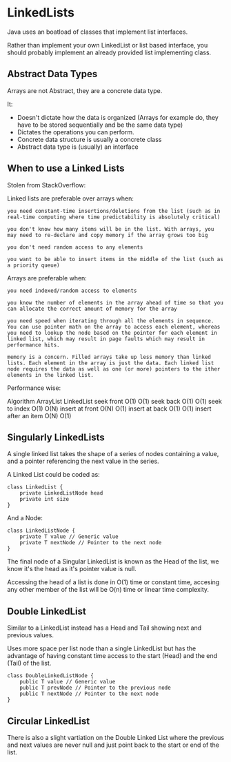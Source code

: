 # LinkedLists

Java uses an boatload of classes that implement list interfaces.

Rather than implement your own LinkedList or list based interface, you should probably implement an already provided list implementing class.

## Abstract Data Types

Arrays are not Abstract, they are a concrete data type.

It:

* Doesn't dictate how the data is organized (Arrays for example do, they have to be stored sequentially and be the same data type)
* Dictates the operations you can perform.
* Concrete data structure is usually a concrete class
* Abstract data type is (usually) an interface

## When to use a Linked Lists

Stolen from StackOverflow:

Linked lists are preferable over arrays when:

    you need constant-time insertions/deletions from the list (such as in real-time computing where time predictability is absolutely critical)

    you don't know how many items will be in the list. With arrays, you may need to re-declare and copy memory if the array grows too big

    you don't need random access to any elements

    you want to be able to insert items in the middle of the list (such as a priority queue)

Arrays are preferable when:

    you need indexed/random access to elements

    you know the number of elements in the array ahead of time so that you can allocate the correct amount of memory for the array

    you need speed when iterating through all the elements in sequence. You can use pointer math on the array to access each element, whereas you need to lookup the node based on the pointer for each element in linked list, which may result in page faults which may result in performance hits.

    memory is a concern. Filled arrays take up less memory than linked lists. Each element in the array is just the data. Each linked list node requires the data as well as one (or more) pointers to the ither elements in the linked list.

Performance wise:

Algorithm           ArrayList   LinkedList
seek front            O(1)         O(1)
seek back             O(1)         O(1)
seek to index         O(1)         O(N)
insert at front       O(N)         O(1)
insert at back        O(1)         O(1)
insert after an item  O(N)         O(1)


## Singularly LinkedLists

A single linked list takes the shape of a series of nodes containing a value, and a pointer referencing the next value in the series.

A Linked List could be coded as:

```
class LinkedList {
    private LinkedListNode head
    private int size
}
```

And a Node:

```
class LinkedListNode {
    private T value // Generic value
    private T nextNode // Pointer to the next node
}
```

The final node of a Singular LinkedList is known as the Head of the list, we know it's the head as it's pointer value is null.

Accessing the head of a list is done in O(1) time or constant time, accesing any other member of the list will be O(n) time or linear time complexity.

## Double LinkedList

Similar to a LinkedList instead has a Head and Tail showing next and previous values.

Uses more space per list node than a single LinkedList but has the advantage of having constant time access to the start (Head) and the end (Tail) of the list.

```
class DoubleLinkedListNode {
    public T value // Generic value
    public T prevNode // Pointer to the previous node
    public T nextNode // Pointer to the next node
}
```

## Circular LinkedList

There is also a slight vartiation on the Double Linked List where the previous and next values are never null and just point back to the start or end of the list.

